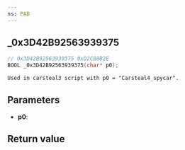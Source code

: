 ```yaml
---
ns: PAD
---
```

## _0x3D42B92563939375

```c
// 0x3D42B92563939375 0xD2C80B2E
BOOL _0x3D42B92563939375(char* p0);
```

```
Used in carsteal3 script with p0 = "Carsteal4_spycar".  
```

## Parameters
* **p0**: 

## Return value
